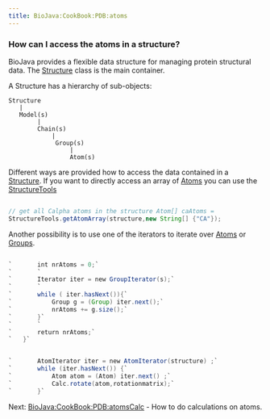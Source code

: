 ```yaml
---
title: BioJava:CookBook:PDB:atoms
---
```


### How can I access the atoms in a structure?

BioJava provides a flexible data structure for managing protein
structural data. The
[Structure](http://www.biojava.org/docs/api/org/biojava/bio/structure/Structure.html)
class is the main container.

A Structure has a hierarchy of sub-objects:

    Structure
       |
       Model(s)
            |
            Chain(s)
                |
                 Group(s)
                     |
                     Atom(s)

Different ways are provided how to access the data contained in a
[Structure](http://www.biojava.org/docs/api/org/biojava/bio/structure/Structure.html).
If you want to directly access an array of
[Atoms](http://www.biojava.org/docs/api/org/biojava/bio/structure/Atom.html)
you can use the
[StructureTools](http://www.biojava.org/docs/api/org/biojava/bio/structure/StructureTools.html)

```java

// get all Calpha atoms in the structure Atom[] caAtoms =
StructureTools.getAtomArray(structure,new String[] {"CA"});

```

Another possibility is to use one of the iterators to iterate over
[Atoms](http://www.biojava.org/docs/api/org/biojava/bio/structure/Atom.html)
or
[Groups](http://www.biojava.org/docs/api/org/biojava/bio/structure/Group.html).

```java public static int getNrAtoms(Structure s){

`       int nrAtoms = 0;`  
`       `  
`       Iterator iter = new GroupIterator(s);`  
`       `  
`       while ( iter.hasNext()){`  
`           Group g = (Group) iter.next();`  
`           nrAtoms += g.size();`  
`       }`  
`       `  
`       return nrAtoms;`  
`   }`

```

```java

`       AtomIterator iter = new AtomIterator(structure) ;`  
`       while (iter.hasNext()) {`  
`           Atom atom = (Atom) iter.next() ;`  
`           Calc.rotate(atom,rotationmatrix);`  
`       }`

```

Next: <BioJava:CookBook:PDB:atomsCalc> - How to do calculations on
atoms.
